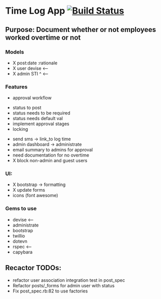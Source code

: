# Time Log App [![Build Status](https://travis-ci.org/jeremiahlukus/Time-Log.svg?branch=master)](https://travis-ci.org/jeremiahlukus/Time-Log)

## Purpose: Document whether or not employees worked overtime or not

### Models

- X post:date :rationale 
- X user devise   <--
- X admin  STI ^  <--



### Features 

- approval workflow
* status to post
* status needs to be required
* status needs default val
* implement approval stages
* locking 
- send sms -> link_to log time
- admin dashboard -> administrate 
- email summary to admins for approval
- need documentation for no overtime 
- X block non-admin and guest users

### UI: 
- X bootstrap -> formatting
- X update forms
- icons (font awesome)
### Gems to use
- devise  <--
- administrate 
- bootstrap
- twillio 
- dotevn
- rspec   <--
- capybara




## Recactor TODOs:
- refactor user association integration test in post_spec
- Refactor posts/_forms for admin user with status 
- Fix post_spec.rb:82 to use factories 

